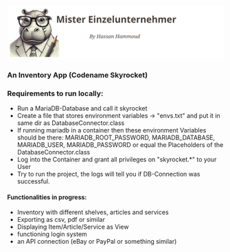 ![Alt-Text](src/main/resources/static/imgs/logo-600px.svg)
### An Inventory App  (Codename Skyrocket)

### Requirements to run locally:
- Run a MariaDB-Database and call it skyrocket
- Create a file that stores environment variables -> "envs.txt" and put it in same dir as DatabaseConnector.class
- If running mariadb in a container then these environment Variables should be there: MARIADB_ROOT_PASSWORD, MARIADB_DATABASE, MARIADB_USER, MARIADB_PASSWORD or equal the Placeholders of the DatabaseConnector.class
- Log into the Container and grant all privileges on "skyrocket.*" to your User
- Try to run the project, the logs will tell you if DB-Connection was successful.


#### Functionalities in progress:
+ Inventory with different shelves, articles and services
+ Exporting as csv, pdf or similar
+ Displaying Item/Article/Service as View
+ functioning login system
+ an API connection (eBay or PayPal or something similar)